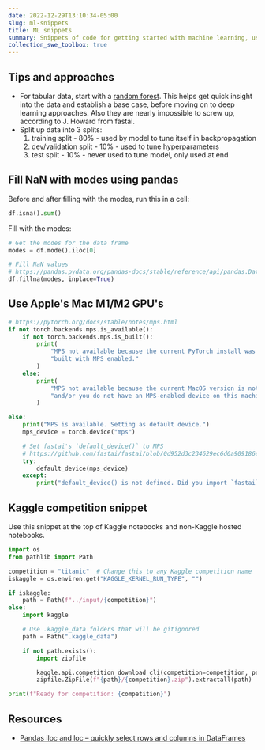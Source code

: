 ```yaml
---
date: 2022-12-29T13:10:34-05:00
slug: ml-snippets
title: ML snippets
summary: Snippets of code for getting started with machine learning, using PyTorch, Pandas, Numpy, and Kaggle
collection_swe_toolbox: true
---
```


## Tips and approaches

- For tabular data, start with a [random forest](https://en.wikipedia.org/wiki/Random_forest). This helps get quick insight into the data and establish a base case, before moving on to deep learning approaches. Also they are nearly impossible to screw up, according to J. Howard from fastai.
- Split up data into 3 splits:
  1. training split - 80% - used by model to tune itself in backpropagation
  2. dev/validation split - 10% - used to tune hyperparameters
  3. test split - 10% - never used to tune model, only used at end

## Fill NaN with modes using pandas

Before and after filling with the modes, run this in a cell:

```python
df.isna().sum()
```

Fill with the modes:

```python
# Get the modes for the data frame
modes = df.mode().iloc[0]

# Fill NaN values
# https://pandas.pydata.org/pandas-docs/stable/reference/api/pandas.DataFrame.fillna.html
df.fillna(modes, inplace=True)
```

## Use Apple's Mac M1/M2 GPU's

```python
# https://pytorch.org/docs/stable/notes/mps.html
if not torch.backends.mps.is_available():
    if not torch.backends.mps.is_built():
        print(
            "MPS not available because the current PyTorch install was not "
            "built with MPS enabled."
        )
    else:
        print(
            "MPS not available because the current MacOS version is not 12.3+ "
            "and/or you do not have an MPS-enabled device on this machine."
        )

else:
    print("MPS is available. Setting as default device.")
    mps_device = torch.device("mps")

    # Set fastai's `default_device()` to MPS
    # https://github.com/fastai/fastai/blob/0d952d3c234629ec6d6a909186e79af3c5a9a1b8/fastai/torch_core.py#L271
    try:
        default_device(mps_device)
    except:
        print("default_device() is not defined. Did you import `fastai`?")

```

## Kaggle competition snippet

Use this snippet at the top of Kaggle notebooks and non-Kaggle hosted notebooks.

```python
import os
from pathlib import Path

competition = "titanic"  # Change this to any Kaggle competition name
iskaggle = os.environ.get("KAGGLE_KERNEL_RUN_TYPE", "")

if iskaggle:
    path = Path(f"../input/{competition}")
else:
    import kaggle

    # Use .kaggle_data folders that will be gitignored
    path = Path(".kaggle_data")

    if not path.exists():
        import zipfile

        kaggle.api.competition_download_cli(competition=competition, path=str(path))
        zipfile.ZipFile(f"{path}/{competition}.zip").extractall(path)

print(f"Ready for competition: {competition}")
```

## Resources

- [Pandas iloc and loc – quickly select rows and columns in DataFrames](https://www.shanelynn.ie/pandas-iloc-loc-select-rows-and-columns-dataframe/)
